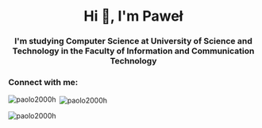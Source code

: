 <h1 align="center">Hi 👋, I'm Paweł</h1>
<h3 align="center">I'm studying Computer Science at University of Science and Technology in the Faculty of Information and Communication Technology</h3>

<h3 align="left">Connect with me:</h3>
<p align="left">
</p>

<p><img align="left" src="https://github-readme-stats.vercel.app/api/top-langs?username=paolo2000h&show_icons=true&locale=en&layout=compact" alt="paolo2000h" /></p>

<p>&nbsp;<img align="center" src="https://github-readme-stats.vercel.app/api?username=paolo2000h&show_icons=true&locale=en" alt="paolo2000h" /></p>

<p><img align="center" src="https://github-readme-streak-stats.herokuapp.com/?user=paolo2000h&" alt="paolo2000h" /></p>
